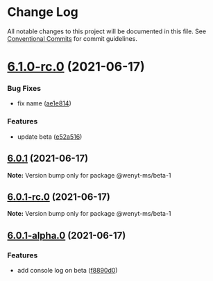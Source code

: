 # Change Log

All notable changes to this project will be documented in this file.
See [Conventional Commits](https://conventionalcommits.org) for commit guidelines.

# [6.1.0-rc.0](https://github.com/wenytang-ms-123/TestAction/compare/@wenyt-ms/beta-1@6.0.1...@wenyt-ms/beta-1@6.1.0-rc.0) (2021-06-17)


### Bug Fixes

* fix name ([ae1e814](https://github.com/wenytang-ms-123/TestAction/commit/ae1e814801d2a568a7e711b71056c857a9daccfa))


### Features

* update beta ([e52a516](https://github.com/wenytang-ms-123/TestAction/commit/e52a516b006767eadb7a7f612201b5934a62ce00))





## [6.0.1](https://github.com/wenytang-ms-123/TestAction/compare/@wenyt-ms/beta-1@6.0.1-rc.0...@wenyt-ms/beta-1@6.0.1) (2021-06-17)

**Note:** Version bump only for package @wenyt-ms/beta-1





## [6.0.1-rc.0](https://github.com/wenytang-ms-123/TestAction/compare/@wenyt-ms/beta-1@6.0.1-alpha.0...@wenyt-ms/beta-1@6.0.1-rc.0) (2021-06-17)

**Note:** Version bump only for package @wenyt-ms/beta-1





## [6.0.1-alpha.0](https://github.com/wenytang-ms-123/TestAction/compare/@wenyt-ms/beta-1@5.0.2...@wenyt-ms/beta-1@6.0.1-alpha.0) (2021-06-17)


### Features

* add console log on beta ([f8890d0](https://github.com/wenytang-ms-123/TestAction/commit/f8890d06d3a6ad5e6f0fddffdfe12b0ff6165907))
